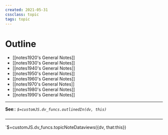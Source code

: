 ```yaml
---
created: 2021-05-31
cssclass: topic
tags: topic
---
```


# Outline

- [[notes1920's General Notes]]
- [[notes1930's General Notes]]
- [[notes1940's General Notes]]
- [[notes1950's General Notes]]
- [[notes1960's General Notes]]
- [[notes1970's General Notes]]
- [[notes1980's General Notes]]
- [[notes1990's General Notes]]

---

**See**::
*`$=customJS.dv_funcs.outlinedIn(dv, this)`*

### <hr class="dataviews"/>

`$=customJS.dv_funcs.topicNoteDataviews({dv, that:this})
